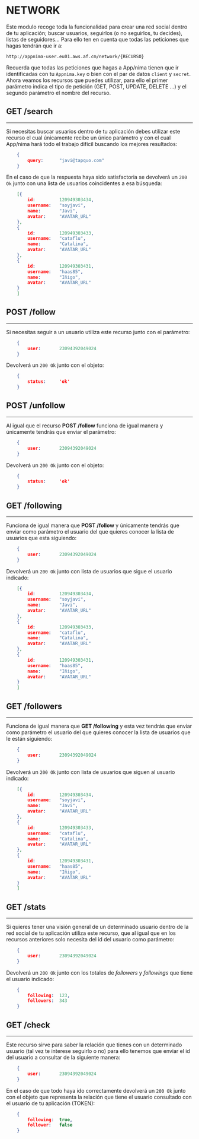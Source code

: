 NETWORK
=======

Este modulo recoge toda la funcionalidad para crear una red social dentro de tu aplicación; buscar usuarios, seguirlos (o no seguirlos, tu decides), listas de seguidores... Para ello ten en cuenta que todas las peticiones que hagas tendrán que ir a:

	http://appnima-user.eu01.aws.af.cm/network/{RECURSO}
	
Recuerda que todas las peticiones que hagas a App/nima tienen que ir identificadas con tu `Appnima.key` o bien con el par de datos `client` y `secret`. Ahora veamos los recursos que puedes utilizar, para ello el primer parámetro indica el tipo de petición (GET, POST, UPDATE, DELETE …) y el segundo parámetro el nombre del recurso.


## GET /search
--------------
Si necesitas buscar usuarios dentro de tu aplicación debes utilizar este recurso el cual únicamente recibe un único parámetro y con el cual App/nima hará todo el trabajo difícil buscando los mejores resultados:

```json
    {
		query:		"javi@tapquo.com"
	}
```

En el caso de que la respuesta haya sido satisfactoria se devolverá un `200 Ok` junto con una lista de usuarios coincidentes a esa búsqueda:

```json
    [{
		id:		    120949303434,
		username: 	"soyjavi",
		name:   	"Javi",
		avatar:		"AVATAR_URL"
	},
	{
		id:	    	120949303433,
		username: 	"cataflu",
		name:   	"Catalina",
		avatar:		"AVATAR_URL"
	},
	{
		id: 		120949303431,
		username: 	"haas85",
		name:   	"Iñigo",
		avatar:		"AVATAR_URL"
	}
	]
```


## POST /follow
---------------
Si necesitas seguir a un usuario utiliza este recurso junto con el parámetro: 

```json
    {
		user:		23094392049024
	}
```

Devolverá un `200 Ok` junto con el objeto:

```json
    {
		status:		'ok'
	}
```


## POST /unfollow
-----------------
Al igual que el recurso **POST /follow** funciona de igual manera y únicamente tendrás que enviar el parámetro:

```json
    {
		user:		23094392049024
	}
```

Devolverá un `200 Ok` junto con el objeto:

```json
    {
		status:		'ok'
	}
```


## GET /following
-----------------
Funciona de igual manera que **POST /follow**  y únicamente tendrás que enviar como parámetro el usuario del que quieres conocer la lista de usuarios que esta siguiendo:

```json
    {
		user:		23094392049024
	}
```

Devolverá un `200 Ok` junto con lista de usuarios que sigue el usuario indicado:

```json
    [{
		id:		    120949303434,
		username: 	"soyjavi",
		name:   	"Javi",
		avatar:		"AVATAR_URL"
	},
	{
		id:	    	120949303433,
		username: 	"cataflu",
		name:   	"Catalina",
		avatar:		"AVATAR_URL"
	},
	{
		id: 		120949303431,
		username: 	"haas85",
		name:   	"Iñigo",
		avatar:		"AVATAR_URL"
	}
	]
```


## GET /followers
-----------------
Funciona de igual manera que **GET /following**  y esta vez tendrás que enviar como parámetro el usuario del que quieres conocer la lista de usuarios que le están siguiendo:

```json
    {
		user:		23094392049024
	}
```

Devolverá un `200 Ok` junto con lista de usuarios que siguen al usuario indicado:


```json
    [{
		id:		    120949303434,
		username: 	"soyjavi",
		name:   	"Javi",
		avatar:		"AVATAR_URL"
	},
	{
		id:	    	120949303433,
		username: 	"cataflu",
		name:   	"Catalina",
		avatar:		"AVATAR_URL"
	},
	{
		id: 		120949303431,
		username: 	"haas85",
		name:   	"Iñigo",
		avatar:		"AVATAR_URL"
	}
	]
```


## GET /stats
-------------
Si quieres tener una visión general de un determinado usuario dentro de la red social de tu aplicación utiliza este recurso, que al igual que en los recursos anteriores solo necesita del id del usuario como parámetro:

```json
    {
		user:		23094392049024
	}
```

Devolverá un `200 Ok` junto con los totales de *followers* y *followings* que tiene el usuario indicado:

```json
    {
		following:	123,
		followers: 	343
	}
```


## GET /check
-------------
Este recurso sirve para saber la relación que tienes con un determinado usuario (tal vez te interese seguirlo o no) para ello tenemos que enviar el id del usuario a consultar de la siguiente manera:

```json
    {
		user:		23094392049024
	}
```

En el caso de que todo haya ido correctamente devolverá un `200 Ok` junto con el objeto que representa la relación que tiene el usuario consultado con el usuario de tu aplicación (TOKEN):
 
```json
    {
		following:	true,
		follower: 	false
	}
```